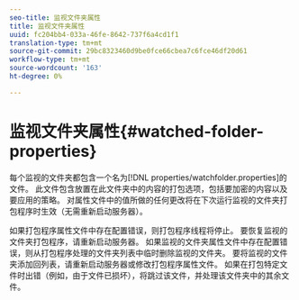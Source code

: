 ```yaml
---
seo-title: 监视文件夹属性
title: 监视文件夹属性
uuid: fc204bb4-033a-46fe-8642-737f6a4cd1f1
translation-type: tm+mt
source-git-commit: 29bc8323460d9be0fce66cbea7c6fce46df20d61
workflow-type: tm+mt
source-wordcount: '163'
ht-degree: 0%

---
```



# 监视文件夹属性{#watched-folder-properties}

每个监视的文件夹都包含一个名为[!DNL properties/watchfolder.properties]的文件。 此文件包含放置在此文件夹中的内容的打包选项，包括要加密的内容以及要应用的策略。 对属性文件中的值所做的任何更改将在下次运行监视的文件夹打包程序时生效（无需重新启动服务器）。

如果打包程序属性文件中存在配置错误，则打包程序线程将停止。 要恢复监视的文件夹打包程序，请重新启动服务器。 如果监视的文件夹属性文件中存在配置错误，则从打包程序处理的文件夹列表中临时删除监视的文件夹。 要将监视的文件夹添加回列表，请重新启动服务器或修改打包程序属性文件。 如果在打包特定文件时出错（例如，由于文件已损坏），将跳过该文件，并处理该文件夹中的其余文件。
